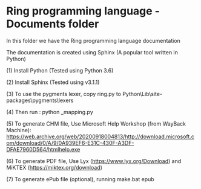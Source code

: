 Ring programming language - Documents folder
============================================

In this folder we have the Ring programming language documentation 

The documentation is created using Sphinx (A popular tool written in Python)

(1) Install Python (Tested using Python 3.6)

(2) Install Sphinx (Tested using v3.1.1) 

(3) To use the pygments lexer, copy ring.py to Python\Lib\site-packages\pygments\lexers

(4) Then run : python _mapping.py

(5) To generate CHM file, Use Microsoft Help Workshop (from WayBack Machine): https://web.archive.org/web/20200918004813/http://download.microsoft.com/download/0/A/9/0A939EF6-E31C-430F-A3DF-DFAE7960D564/htmlhelp.exe

(6) To generate PDF file, Use Lyx (https://www.lyx.org/Download) and MiKTEX (https://miktex.org/download)

(7) To generate ePub file (optional), running make.bat epub
